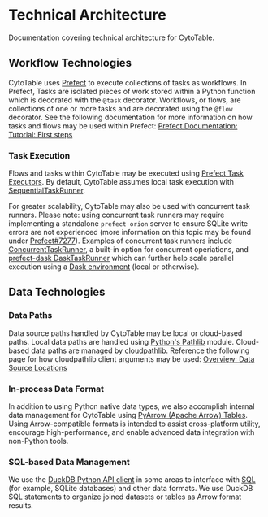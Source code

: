 # Technical Architecture

Documentation covering technical architecture for CytoTable.

## Workflow Technologies

CytoTable uses [Prefect](https://docs.prefect.io/) to execute collections of tasks as workflows.
In Prefect, Tasks are isolated pieces of work stored within a Python function which is decorated with the `@task` decorator.
Workflows, or flows, are collections of one or more tasks and are decorated using the `@flow` decorator.
See the following documentation for more information on how tasks and flows may be used within Prefect: [Prefect Documentation: Tutorial: First steps](https://docs.prefect.io/tutorials/first-steps/)

### Task Execution

Flows and tasks within CytoTable may be executed using [Prefect Task Executors](https://docs.prefect.io/tutorials/execution/).
By default, CytoTable assumes local task execution with [SequentialTaskRunner](https://docs.prefect.io/tutorials/execution/#sequential-execution).

For greater scalability, CytoTable may also be used with concurrent task runners.
Please note: using concurrent task runners may require implementing a standalone `prefect orion` server to ensure SQLite write errors are not experienced (more information on this topic may be found under [Prefect#7277](https://github.com/PrefectHQ/prefect/issues/7277)).
Examples of concurrent task runners include [ConcurrentTaskRunner](https://docs.prefect.io/tutorials/execution/#concurrent-execution), a built-in option for concurrent operiations, and [prefect-dask DaskTaskRunner](https://prefecthq.github.io/prefect-dask/) which can further help scale parallel execution using a [Dask environment](https://docs.dask.org/en/stable/) (local or otherwise).

## Data Technologies

### Data Paths

Data source paths handled by CytoTable may be local or cloud-based paths.
Local data paths are handled using [Python's Pathlib](https://docs.python.org/3/library/pathlib.html) module.
Cloud-based data paths are managed by [cloudpathlib](https://cloudpathlib.drivendata.org/~latest/).
Reference the following page for how cloudpathlib client arguments may be used: [Overview: Data Source Locations](overview.md#data-source-locations)

### In-process Data Format

In addition to using Python native data types, we also accomplish internal data management for CytoTable using [PyArrow (Apache Arrow) Tables](https://arrow.apache.org/docs/python/generated/pyarrow.Table.html).
Using Arrow-compatible formats is intended to assist cross-platform utility, encourage high-performance, and enable advanced data integration with non-Python tools.

### SQL-based Data Management

We use the [DuckDB Python API client](https://duckdb.org/docs/api/python/overview) in some areas to interface with [SQL](https://en.wikipedia.org/wiki/SQL) (for example, SQLite databases) and other data formats.
We use DuckDB SQL statements to organize joined datasets or tables as Arrow format results.
